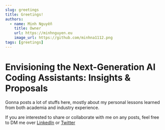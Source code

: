 ```yaml
---
slug: greetings
title: Greetings!
authors:
  - name: Minh Nguyễn
    title: Owner
    url: https://minhnguyen.eu
    image_url: https://github.com/minhna1112.png
tags: [greetings]
---
```



# Envisioning the Next-Generation AI Coding Assistants: Insights & Proposals

Gonna posts a lot of stuffs here, mostly about my personal lessons learned from both academia and industry experience.

If you are interested to share or collaborate with me on any posts, feel free to DM me over [LinkedIn](https://www.linkedin.com/in/anh-minh-nguyen-44016717b/) or [Twitter](https://twitter.com/MinhN2804)